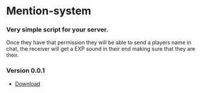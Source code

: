 # Mention-system
### Very simple script for your server.
Once they have that permission they will be able to send a players name in chat, the receiver will get a EXP sound in their end making sure that they are their.

### Version 0.0.1
- [Download](https://github.com/NODUF/mention-system/releases)

